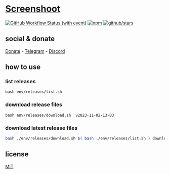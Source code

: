 # [Screenshoot]()

[![GitHub Workflow Status (with event)](https://img.shields.io/github/actions/workflow/status/brtmvdl/screenshoot/npm-publish.yml?label=GitHub%20Actions&link=https%3A%2F%2Fgithub.com%2Fbrtmvdl%2Fscreenshoot%2Factions%2Fworkflows%2Fnpm-publish.yml)](https://github.com/brtmvdl/screenshoot/actions/workflows/npm-publish.yml) [![npm](https://img.shields.io/npm/dw/%40brtmvdl/screenshoot?label=NPM%20Weekly%20Downloads)](https://www.npmjs.com/package/@brtmvdl/screenshoot) [![github/stars](https://img.shields.io/github/stars/brtmvdl/screenshoot?style=social)](https://img.shields.io/github/stars/brtmvdl/screenshoot?style=social) 

## social & donate

[Donate](https://link.mercadopago.com.br/brtmvdl) - [Telegram](https://t.me/+KRmg5MlqgMk0MTg5) - [Discord](https://discord.gg/FpxetYYp)

## how to use

### list releases

```
bash env/releases/list.sh
```

### download release files

```
bash env/releases/download.sh  v2023-11-02-13-03 
```

### download latest release files

```sh
bash ./env/releases/download.sh $( bash ./env/releases/list.sh ) downloads
```

## license

[MIT](./LICENSE)
